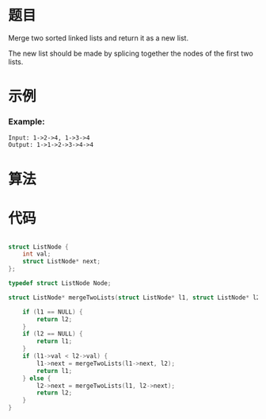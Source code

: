 # 题目

Merge two sorted linked lists and return it as a new list.

The new list should be made by splicing together the nodes of the first two lists.



# 示例

### Example:

```
Input: 1->2->4, 1->3->4
Output: 1->1->2->3->4->4
```



# 算法



# 代码

```c

struct ListNode {
    int val;
    struct ListNode* next;
};

typedef struct ListNode Node;

struct ListNode* mergeTwoLists(struct ListNode* l1, struct ListNode* l2) {

    if (l1 == NULL) {
        return l2;
    }
    if (l2 == NULL) {
        return l1;
    }
    if (l1->val < l2->val) {
        l1->next = mergeTwoLists(l1->next, l2);
        return l1;
    } else {
        l2->next = mergeTwoLists(l1, l2->next);
        return l2;
    }
}
```

